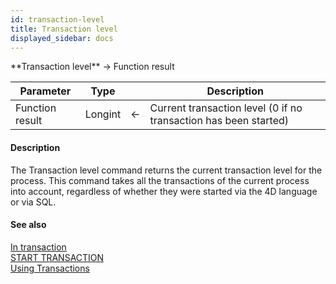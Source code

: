 ```yaml
---
id: transaction-level
title: Transaction level
displayed_sidebar: docs
---
```


<!--REF #_command_.Transaction level.Syntax-->**Transaction level**  -> Function result<!-- END REF-->
<!--REF #_command_.Transaction level.Params-->
| Parameter | Type |  | Description |
| --- | --- | --- | --- |
| Function result | Longint | <- | Current transaction level (0 if no transaction has been started) |

<!-- END REF-->

#### Description 

<!--REF #_command_.Transaction level.Summary-->The Transaction level command returns the current transaction level for the process.<!-- END REF--> This command takes all the transactions of the current process into account, regardless of whether they were started via the 4D language or via SQL.

#### See also 

[In transaction](in-transaction.md)  
[START TRANSACTION](start-transaction.md)  
[Using Transactions](../../4D/20-R6/Using-Transactions.300-6958365.en.html)  